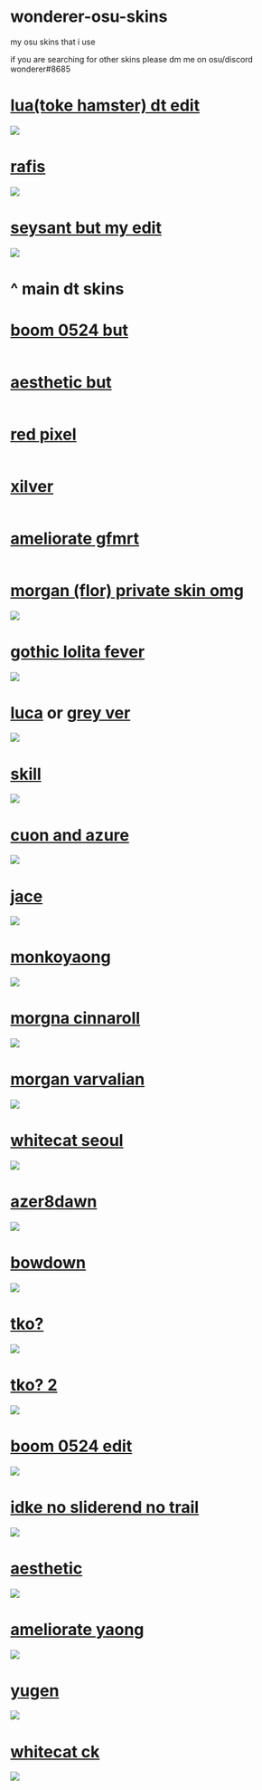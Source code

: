 # wonderer-osu-skins
my osu skins that i use

if you are searching for other skins please dm me on osu/discord
wonderer#8685


# [lua(toke hamster) dt edit](https://wonderer.s-ul.eu/9PndWNLO)
![](https://osu.ppy.sh/ss/14460595/a25d)

# [rafis](https://wonderer.s-ul.eu/tAXiDQ9a)
![](https://i.imgur.com/uAbOkbE.png)

# [seysant but my edit](https://wonderer.s-ul.eu/2sRfcVUu)
![](https://i.imgur.com/5L7yb7R.png)

# ^ main dt skins


# [boom 0524 but](https://wonderer.s-ul.eu/Z9IZzcoT)
![]()

# [aesthetic but](https://wonderer.s-ul.eu/MJTTmyPG)
![]()

# [red pixel](https://wonderer.s-ul.eu/LTt3ZzTD)
![]()

# [xilver](https://wonderer.s-ul.eu/G5tjseSl)
![]()

# [ameliorate gfmrt](https://www.dropbox.com/s/9wer8giax7jtaja/Ameliorate%28GfMRT%29.osk?dl=1)
![]()

# [morgan (flor) private skin omg](https://wonderer.s-ul.eu/yJ5l6HvX)
![](https://osu.ppy.sh/ss/14517335/72b8)

# [gothic lolita fever](https://wonderer.s-ul.eu/RX027G0n)
![](https://osu.ppy.sh/ss/14517334/4020)

# [luca](https://wonderer.s-ul.eu/ZEHFoqYm) or [grey ver](https://wonderer.s-ul.eu/n7dMZO71)
![](https://i.imgur.com/z3A5H8N.png)

# [skill](https://wonderer.s-ul.eu/WLJUlR1f)
![](https://i.imgur.com/6eCLh8h.png)

# [cuon and azure](https://wonderer.s-ul.eu/JVpbLPC0)
![](https://i.imgur.com/xQBgML8.png)

# [jace](https://wonderer.s-ul.eu/Mqduh1TL)
![](https://i.imgur.com/U69hiXW.png)

# [monkoyaong](https://wonderer.s-ul.eu/lQuZqc3F)
![](https://i.imgur.com/4BQgtKW.png)

# [morgna cinnaroll](https://wonderer.s-ul.eu/H3t2u0uf)
![](https://i.imgur.com/VPYEigc.png)

# [morgan varvalian](https://wonderer.s-ul.eu/plTTBH7J)
![](https://i.imgur.com/WabtmB8.png)

# [whitecat seoul](http://puu.sh/wbUqh/f06e03e683.osk)
![](https://i.imgur.com/dc18qYP.png)

# [azer8dawn](https://www.dropbox.com/s/ydin4ern2eb4ev2/%23azer8dawn.osk?dl=1)
![](https://i.imgur.com/xypDEDZ.png)

# [bowdown](https://www.dropbox.com/s/0f0filgw5bj4eoo/talala%20-%20bowdown.osk?dl=1)
![](https://i.imgur.com/5jo6jSM.png)

# [tko?](https://wonderer.s-ul.eu/CItfrmpg)
![](https://i.imgur.com/SAhsFWn.png)

# [tko? 2](https://www.dropbox.com/s/6dfljlmhty86o7r/tko.osk?dl=1)
![](https://i.imgur.com/ZtCjkft.png)

# [boom 0524 edit](https://osuskins.net/download/QCPBA9y)
![](https://i.imgur.com/Yqaz5nv.png)

# [idke no sliderend no trail](https://www.dropbox.com/s/6bwhpqqjcgul33c/idke%20colour%2Bopaque.osk?dl=1)
![](https://i.imgur.com/wsUuZa7.png)

# [aesthetic](https://www.dropbox.com/s/x61c9ditrcsqxsv/Aesthetic%201.3%20%28Ring%29.osk?dl=1)
![](https://i.imgur.com/ulQdY9O.png)

# [ameliorate yaong](https://wonderer.s-ul.eu/YVpgFkEM)
![](https://i.imgur.com/u2EnxK3.png)

# [yugen](http://www.mediafire.com/file/gkxr6fswqjozc7f/-+YUGEN+FINAL+WS+-.osk)
![](https://i.imgur.com/0y4eHnO.png)

# [whitecat ck](https://www.dropbox.com/s/47obrwg9f8fgzyd/-%20%20%20%20%20%20%20%20%23%20WhiteCat%20%281.0%29%20%E3%80%8ECK%E3%80%8F%20%23-.osk?raw=1)
![](https://i.imgur.com/IxyB255.png)
